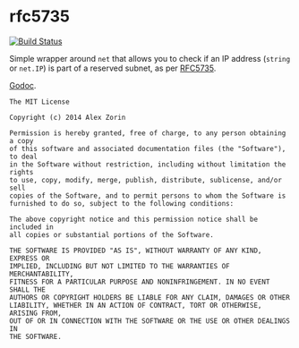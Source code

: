 rfc5735
=======

[![Build Status](https://drone.io/github.com/alexzorin/rfc5735/status.png)](https://drone.io/github.com/alexzorin/rfc5735/latest)

Simple wrapper around `net` that allows you to check if an IP address (`string` or `net.IP`) is part of a reserved subnet, as per [RFC5735](http://tools.ietf.org/html/rfc5735).

[Godoc](http://godoc.org/github.com/alexzorin/rfc5735).

```
The MIT License

Copyright (c) 2014 Alex Zorin

Permission is hereby granted, free of charge, to any person obtaining a copy
of this software and associated documentation files (the "Software"), to deal
in the Software without restriction, including without limitation the rights
to use, copy, modify, merge, publish, distribute, sublicense, and/or sell
copies of the Software, and to permit persons to whom the Software is
furnished to do so, subject to the following conditions:

The above copyright notice and this permission notice shall be included in
all copies or substantial portions of the Software.

THE SOFTWARE IS PROVIDED "AS IS", WITHOUT WARRANTY OF ANY KIND, EXPRESS OR
IMPLIED, INCLUDING BUT NOT LIMITED TO THE WARRANTIES OF MERCHANTABILITY,
FITNESS FOR A PARTICULAR PURPOSE AND NONINFRINGEMENT. IN NO EVENT SHALL THE
AUTHORS OR COPYRIGHT HOLDERS BE LIABLE FOR ANY CLAIM, DAMAGES OR OTHER
LIABILITY, WHETHER IN AN ACTION OF CONTRACT, TORT OR OTHERWISE, ARISING FROM,
OUT OF OR IN CONNECTION WITH THE SOFTWARE OR THE USE OR OTHER DEALINGS IN
THE SOFTWARE.
```